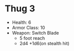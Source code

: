 # Thug 3

 * Health: 6
 * Armor Class: 10
 * Weapon: Switch Blade
    - 5 foot reach
    - 2d4 +1d6(on stealth hit)